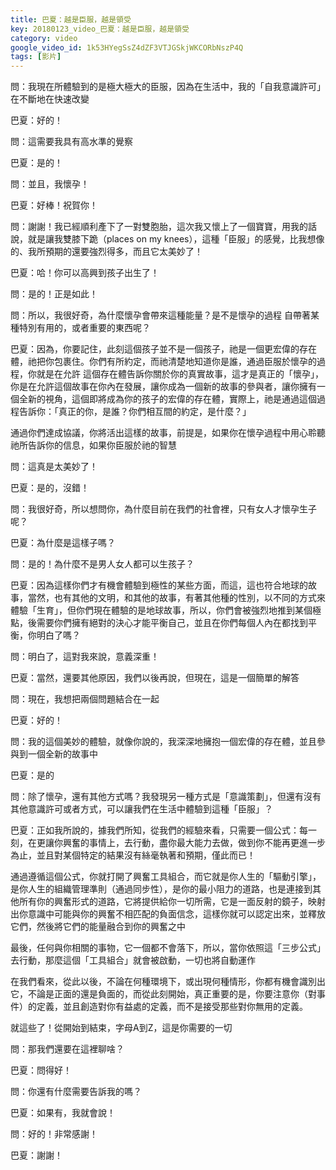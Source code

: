 ```yaml
---
title: 巴夏：越是臣服，越是領受
key: 20180123_video_巴夏：越是臣服，越是領受
category: video
google_video_id: 1k53HYegSsZ4dZF3VTJGSkjWKCORbNszP4Q
tags: [影片]
---
```


問：我現在所體驗到的是極大極大的臣服，因為在生活中，我的「自我意識許可」在不斷地在快速改變

巴夏：好的！

問：這需要我具有高水準的覺察

巴夏：是的！

問：並且，我懷孕！

巴夏：好棒！祝賀你！

問：謝謝！我已經順利產下了一對雙胞胎，這次我又懷上了一個寶寶，用我的話說，就是讓我雙膝下跪（places on my knees），這種「臣服」的感覺，比我想像的、我所預期的還要強烈得多，而且它太美妙了！

巴夏：哈！你可以高興到孩子出生了！

問：是的！正是如此！

問：所以，我很好奇，為什麼懷孕會帶來這種能量？是不是懷孕的過程 自帶著某種特別有用的，或者重要的東西呢？

巴夏：因為，你要記住，此刻這個孩子並不是一個孩子，祂是一個更宏偉的存在體，祂把你包裹住。你們有所約定，而祂清楚地知道你是誰，通過臣服於懷孕的過程，你就是在允許 這個存在體告訴你關於你的真實故事，這才是真正的「懷孕」，你是在允許這個故事在你內在發展，讓你成為一個新的故事的參與者，讓你擁有一個全新的視角，這個即將成為你的孩子的宏偉的存在體，實際上，祂是通過這個過程告訴你：「真正的你，是誰？你們相互間的約定，是什麼？」

通過你們達成協議，你將活出這樣的故事，前提是，如果你在懷孕過程中用心聆聽祂所告訴你的信息，如果你臣服於祂的智慧

問：這真是太美妙了！

巴夏：是的，沒錯！

問：我很好奇，所以想問你，為什麼目前在我們的社會裡，只有女人才懷孕生子呢？

巴夏：為什麼是這樣子嗎？

問：是的！為什麼不是男人女人都可以生孩子？

巴夏：因為這樣你們才有機會體驗到極性的某些方面，而這，這也符合地球的故事，當然，也有其他的文明，和其他的故事，有著其他種的性別，以不同的方式來體驗「生育」，但你們現在體驗的是地球故事，所以，你們會被強烈地推到某個極點，後需要你們擁有絕對的決心才能平衡自己，並且在你們每個人內在都找到平衡，你明白了嗎？

問：明白了，這對我來說，意義深重！

巴夏：當然，還要其他原因，我們以後再說，但現在，這是一個簡單的解答

問：現在，我想把兩個問題結合在一起

巴夏：好的！

問：我的這個美妙的體驗，就像你說的，我深深地擁抱一個宏偉的存在體，並且參與到一個全新的故事中

巴夏：是的

問：除了懷孕，還有其他方式嗎？我發現另一種方式是「意識策劃」，但還有沒有其他意識許可或者方式，可以讓我們在生活中體驗到這種「臣服」？

巴夏：正如我所說的，據我們所知，從我們的經驗來看，只需要一個公式：每一刻，在更讓你興奮的事情上，去行動，盡你最大能力去做，做到你不能再更進一步為止，並且對某個特定的結果沒有絲毫執著和預期，僅此而已！

通過遵循這個公式，你就打開了興奮工具組合，而它就是你人生的「驅動引擎」，是你人生的組織管理準則（通過同步性），是你的最小阻力的道路，也是連接到其他所有你的興奮形式的道路，它將提供給你一切所需，它是一面反射的鏡子，映射出你意識中可能與你的興奮不相匹配的負面信念，這樣你就可以認定出來，並釋放它們，然後將它們的能量融合到你的興奮之中

最後，任何與你相關的事物，它一個都不會落下，所以，當你依照這「三步公式」去行動，那麼這個「工具組合」就會被啟動，一切也將自動運作

在我們看來，從此以後，不論在何種環境下，或出現何種情形，你都有機會識別出它，不論是正面的還是負面的，而從此刻開始，真正重要的是，你要注意你（對事件）的定義，並且創造對你有益處的定義，而不是接受那些對你無用的定義。

就這些了！從開始到結束，字母A到Z，這是你需要的一切

問：那我們還要在這裡聊啥？

巴夏：問得好！

問：你還有什麼需要告訴我的嗎？

巴夏：如果有，我就會說！

問：好的！非常感謝！

巴夏：謝謝！
